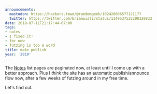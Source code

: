 ```yaml
---
announcements:
  mastodon: https://hackers.town/@randomgeek/102426606577121177
  twitter: https://twitter.com/brianwisti/status/1149537535200120833
date: 2019-07-11T21:17:44-07:00
tags:
- notes
- I fixed it!
- for now
- futzing is too a word
title: make publish
year: '2019'
---
```


The [Notes][] list pages are paginated now, at least until I come up with a
better approach. Plus I *think* the site has an automatic publish/announce flow
now, after a few weeks of futzing around in my free time.

Let's find out.

[Notes]: /note
